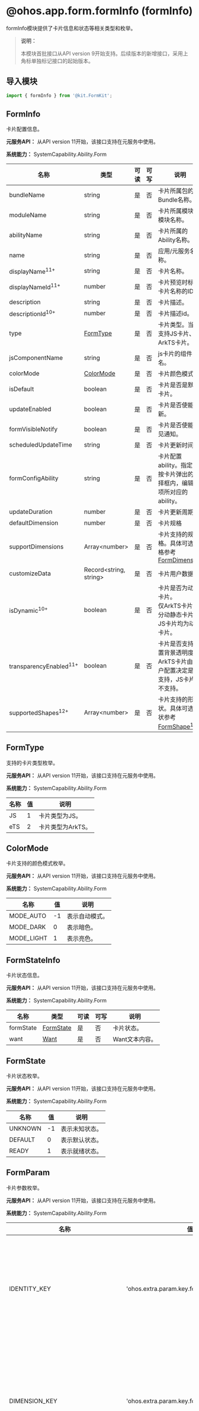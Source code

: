 # @ohos.app.form.formInfo (formInfo)

formInfo模块提供了卡片信息和状态等相关类型和枚举。

> **说明：**
>
> 本模块首批接口从API version 9开始支持。后续版本的新增接口，采用上角标单独标记接口的起始版本。

## 导入模块

```ts
import { formInfo } from '@kit.FormKit';
```

## FormInfo

卡片配置信息。

**元服务API：** 从API version 11开始，该接口支持在元服务中使用。

**系统能力：** SystemCapability.Ability.Form

| 名称        | 类型                 | 可读    | 可写    | 说明                                                         |
| ----------- | -------- | -------- | -------------------- | ------------------------------------------------------------ |
| bundleName  | string               | 是    | 否     | 卡片所属包的Bundle名称。                   |
| moduleName  | string               | 是    | 否     | 卡片所属模块的模块名称。                      |
| abilityName | string               | 是    | 否     | 卡片所属的Ability名称。                       |
| name        | string               | 是    | 否     | 应用/元服务名称。                                 |
| displayName<sup>11+</sup> | string               | 是    | 否     | 卡片名称。                                 |
| displayNameId<sup>11+</sup> | number               | 是    | 否     | 卡片预览时标识卡片名称的ID。                |
| description | string               | 是    | 否     | 卡片描述。   |
| descriptionId<sup>10+</sup>      | number               | 是    | 否     | 卡片描述id。               |
| type        | [FormType](#formtype)             | 是    | 否     | 卡片类型。当前支持JS卡片、ArkTS卡片。 |
| jsComponentName      | string               | 是    | 否     | js卡片的组件名。               |
| colorMode  | [ColorMode](#colormode) | 是    | 否     | 卡片颜色模式。                                       |
| isDefault    | boolean      | 是    | 否     | 卡片是否是默认卡片。                              |
| updateEnabled  | boolean               | 是    | 否     | 卡片是否使能更新。                    |
| formVisibleNotify  | boolean        | 是    | 否     | 卡片是否使能可见通知。            |
| scheduledUpdateTime        | string               | 是    | 否     | 卡片更新时间。     |
| formConfigAbility | string               | 是    | 否     | 卡片配置ability。指定长按卡片弹出的选择框内，编辑选项所对应的ability。   |
| updateDuration        | number       | 是    | 否     | 卡片更新周期。 |
| defaultDimension  | number | 是    | 否     | 卡片规格                                       |
| supportDimensions    | Array&lt;number&gt;      | 是    | 否     | 卡片支持的规格。具体可选规格参考[FormDimension](#formdimension)   |
| customizeData    | Record\<string, string>      | 是    | 否     | 卡片用户数据。         |
| isDynamic<sup>10+</sup>      | boolean               | 是    | 否     | 卡片是否为动态卡片。<br/>仅ArkTS卡片区分动静态卡片，JS卡片均为动态卡片。               |
| transparencyEnabled<sup>11+</sup>      | boolean               | 是    | 否     | 卡片是否支持设置背景透明度。<br/>ArkTS卡片由用户配置决定是否支持，JS卡片均不支持。               |
| supportedShapes<sup>12+</sup>    | Array&lt;number&gt;      | 是    | 否     | 卡片支持的形状。具体可选形状参考[FormShape<sup>12+</sup>](#formshape12)   |

## FormType

支持的卡片类型枚举。

**元服务API：** 从API version 11开始，该接口支持在元服务中使用。

**系统能力：** SystemCapability.Ability.Form

| 名称        | 值   | 说明         |
| ----------- | ---- | ------------ |
| JS      | 1    | 卡片类型为JS。   |
| eTS     | 2    | 卡片类型为ArkTS。 |

## ColorMode

卡片支持的颜色模式枚举。

**元服务API：** 从API version 11开始，该接口支持在元服务中使用。

**系统能力：** SystemCapability.Ability.Form

| 名称        | 值   | 说明         |
| ----------- | ---- | ------------ |
| MODE_AUTO   | -1    | 表示自动模式。   |
| MODE_DARK    | 0   | 表示暗色。   |
| MODE_LIGHT     | 1   | 表示亮色。   |

## FormStateInfo

卡片状态信息。

**元服务API：** 从API version 11开始，该接口支持在元服务中使用。

**系统能力：** SystemCapability.Ability.Form

| 名称        | 类型                 | 可读    | 可写    | 说明                                                         |
| ----------- | -------- | -------- | -------------------- | ------------------------------------------------------------ |
| formState  | [FormState](#formstate)               | 是    | 否     | 卡片状态。                          |
| want  | [Want](../apis-ability-kit/js-apis-app-ability-want.md)         | 是    | 否     | Want文本内容。    |

##  FormState

卡片状态枚举。

**元服务API：** 从API version 11开始，该接口支持在元服务中使用。

**系统能力：** SystemCapability.Ability.Form

| 名称        | 值   | 说明         |
| ----------- | ---- | ------------ |
| UNKNOWN    | -1    | 表示未知状态。   |
| DEFAULT     | 0   | 表示默认状态。   |
| READY      | 1   | 表示就绪状态。   |

##  FormParam

卡片参数枚举。

**元服务API：** 从API version 11开始，该接口支持在元服务中使用。

**系统能力：** SystemCapability.Ability.Form

| 名称        | 值   | 说明         |
| ----------- | ---- | ------------ |
| IDENTITY_KEY     | 'ohos.extra.param.key.form_identity'    | 卡片标识。<br>**元服务API：** 从API version 11开始，该接口支持在元服务中使用。|
| DIMENSION_KEY      | 'ohos.extra.param.key.form_dimension'  | 卡片规格样式。<br>**元服务API：** 从API version 11开始，该接口支持在元服务中使用。|
| NAME_KEY       | 'ohos.extra.param.key.form_name'   | 卡片名称。<br>**元服务API：** 从API version 11开始，该接口支持在元服务中使用。|
| MODULE_NAME_KEY        | 'ohos.extra.param.key.module_name'   | 卡片所属模块名称。<br>**元服务API：** 从API version 11开始，该接口支持在元服务中使用。|
| WIDTH_KEY        | 'ohos.extra.param.key.form_width'   | 卡片宽度。<br>**元服务API：** 从API version 11开始，该接口支持在元服务中使用。|
| HEIGHT_KEY         | 'ohos.extra.param.key.form_height'   | 卡片高度。<br>**元服务API：** 从API version 11开始，该接口支持在元服务中使用。|
| TEMPORARY_KEY          | 'ohos.extra.param.key.form_temporary'   | 临时卡片。<br>**元服务API：** 从API version 11开始，该接口支持在元服务中使用。|
| ABILITY_NAME_KEY   | 'ohos.extra.param.key.ability_name'   | ability名称。<br>**元服务API：** 从API version 11开始，该接口支持在元服务中使用。|
| BUNDLE_NAME_KEY    | 'ohos.extra.param.key.bundle_name'   | Bundle名称。<br>**元服务API：** 从API version 11开始，该接口支持在元服务中使用。|
| LAUNCH_REASON_KEY<sup>10+</sup>    | 'ohos.extra.param.key.form_launch_reason'   | 卡片创建原因。<br>**元服务API：** 从API version 11开始，该接口支持在元服务中使用。|
| PARAM_FORM_CUSTOMIZE_KEY<sup>10+</sup>    | 'ohos.extra.param.key.form_customize'   | 自定义数据。<br>**元服务API：** 从API version 11开始，该接口支持在元服务中使用。|
| FORM_RENDERING_MODE_KEY<sup>11+</sup>    | 'ohos.extra.param.key.form_rendering_mode'   | 卡片渲染模式。<br>**元服务API：** 从API version 11开始，该接口支持在元服务中使用。|
| HOST_BG_INVERSE_COLOR_KEY<sup>12+</sup>    | 'ohos.extra.param.key.host_bg_inverse_color'   | 卡片使用方的背景反色颜色值。<br>**元服务API：** 从API version 12开始，该接口支持在元服务中使用。|
| FORM_LOCATION_KEY<sup>12+</sup>    | 'ohos.extra.param.key.form_location'   | 卡片位置。|
| FORM_PERMISSION_NAME_KEY<sup>12+</sup> | 'ohos.extra.param.key.permission_name' | 用户授权权限名称。<br/>**元服务API：** 从API version 12开始，该接口支持在元服务中使用。 |
| FORM_PERMISSION_GRANTED_KEY<sup>12+</sup> | 'ohos.extra.param.key.permission_granted' | 用户是否授权。<br/>**元服务API：** 从API version 12开始，该接口支持在元服务中使用。 |

##  FormDimension

定义卡片尺寸枚举。

**系统能力：** SystemCapability.Ability.Form

| 名称        | 值   | 说明         |
| ----------- | ---- | ------------ |
| Dimension_1_2      | 1   | 1 x 2 form。<br>**元服务API：** 从API version 11开始，该接口支持在元服务中使用。|
| Dimension_2_2      | 2   | 2 x 2 form。<br>**元服务API：** 从API version 11开始，该接口支持在元服务中使用。|
| Dimension_2_4      | 3   | 2 x 4 form。<br>**元服务API：** 从API version 11开始，该接口支持在元服务中使用。|
| Dimension_4_4      | 4   | 4 x 4 form。<br>**元服务API：** 从API version 11开始，该接口支持在元服务中使用。|
| Dimension_2_1      | 5   | 2 x 1 form。<br>**元服务API：** 从API version 11开始，该接口支持在元服务中使用。|
| DIMENSION_1_1<sup>11+<sup>      | 6   | 1 x 1 form。<br>**元服务API：** 从API version 11开始，该接口支持在元服务中使用。|
| DIMENSION_6_4<sup>12+<sup>      | 7   | 6 x 4 form。<br>**元服务API：** 从API version 12开始，该接口支持在元服务中使用。|

##  FormShape<sup>12+</sup> 

定义卡片形状枚举。

**系统能力：** SystemCapability.Ability.Form

| 名称        | 值   | 说明         |
| ----------- | ---- | ------------ |
| RECT        | 1   | 方形 form。<br>**元服务API：** 从API version 12开始，该接口支持在元服务中使用。|
| CIRCLE      | 2   | 圆形 form。<br>**元服务API：** 从API version 12开始，该接口支持在元服务中使用。|

## FormInfoFilter

卡片信息过滤器，仅将符合过滤器内要求的卡片信息返回。

**元服务API：** 从API version 11开始，该接口支持在元服务中使用。

**系统能力：** SystemCapability.Ability.Form

| 名称        | 类型   | 必填         |说明         |
| ----------- | ---- | ------------ |------------ |
| bundleName    | string    |否    | 选填，仅保留含bundleName与提供值相符的卡片信息，<br>未填写时则不通过bundleName进行过滤。   |
| moduleName    | string    |否    | 选填，仅保留含moduleName与提供值相符的卡片信息，<br>未填写时则不通过moduleName进行过滤。   |
| supportedDimensions | Array<number> |否    | 选填，仅保留含supportedDimensions提供值相符的卡片信息，<br>未填写时则不通过supportedDimensions进行过滤。   |
| supportedShapes<sup>12+</sup>  | Array<number> |否    | 选填，仅保留含supportedShapes提供值相符的卡片信息，<br>未填写时则不通过supportedShapes进行过滤。   |

## VisibilityType

卡片当前可见类型枚举。

**元服务API：** 从API version 11开始，该接口支持在元服务中使用。

**系统能力：** SystemCapability.Ability.Form

| 名称        |  值   | 说明         |
| ----------- | ---- | ------------ |
| UNKNOWN<sup>10+</sup> | 0   | 表示卡片为未知。 |
| FORM_VISIBLE | 1   | 表示卡片为可见。 |
| FORM_INVISIBLE   | 2   | 表示卡片为不可见。 |


## LaunchReason<sup>10+</sup>

卡片创建原因枚举。

**元服务API：** 从API version 11开始，该接口支持在元服务中使用。

**系统能力：** SystemCapability.Ability.Form

| 名称        |  值   | 说明         |
| ----------- | ---- | ------------ |
| FORM_DEFAULT | 1   | 表示卡片创建原因为默认创建。 |
| FORM_SHARE   | 2   | 表示卡片创建原因为共享创建。 |
